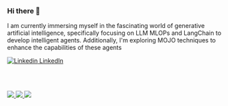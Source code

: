 ### Hi there 👋

I am currently immersing myself in the fascinating world of generative artificial intelligence, specifically focusing on LLM MLOPs and LangChain to develop intelligent agents. Additionally, I'm exploring MOJO techniques to enhance the capabilities of these agents

[![Linkedin](https://i.stack.imgur.com/gVE0j.png) LinkedIn](https://www.linkedin.com/in/tzoght/)


<!--
**tzoght/tzoght** is a ✨ _special_ ✨ repository because its `README.md` (this file) appears on your GitHub profile.

Here are some ideas to get you started:

- 🔭 I’m currently working on ...
- 🌱 I’m currently learning ...
- 👯 I’m looking to collaborate on ...
- 🤔 I’m looking for help with ...
- 💬 Ask me about ...
- 📫 How to reach me: ...
- 😄 Pronouns: ...
- ⚡ Fun fact: ...
-->


<br>
<br>
<p align="left">
  <a href="https://github.com/tzoght">
    <img src="http://github-profile-summary-cards.vercel.app/api/cards/profile-details?username=tzoght" />
  </a>
  <a href="https://github.com/tzoght">
    <img src="https://github-readme-streak-stats.herokuapp.com/?user=tzoght&hide_border=true&card_width=338" />
  </a>
  <a href="https://github.com/tzoght">
    <img src="http://github-profile-summary-cards.vercel.app/api/cards/stats?username=tzoght" />
  </a>
</p>

